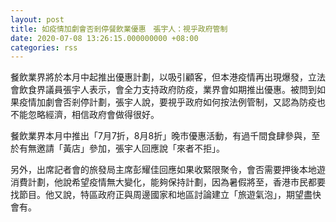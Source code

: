 ```yaml
---
layout: post
title: 如疫情加劇會否剎停餐飲業優惠　張宇人：視乎政府管制
date: 2020-07-08 13:26:15.000000000 +08:00
categories: rss
---
```


餐飲業界將於本月中起推出優惠計劃，以吸引顧客，但本港疫情再出現爆發，立法會飲食界議員張宇人表示，會全力支持政府防疫，業界會如期推出優惠。被問到如果疫情加劇會否剎停計劃，張宇人說，要視乎政府如何按法例管制，又認為防疫也不能忽略經濟，相信政府會做得很好。

餐飲業界本月中推出「7月7折，8月8折」晚市優惠活動，有過千間食肆參與，至於有無邀請「黃店」參加，張宇人回應說「來者不拒」。

另外，出席記者會的旅發局主席彭耀佳回應如果收緊限聚令，會否需要押後本地遊消費計劃，他說希望疫情無大變化，能夠保持計劃，因為暑假將至，香港市民都要找節目。他又說，特區政府正與周邊國家和地區討論建立「旅遊氣泡」，期望盡快會有。
